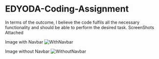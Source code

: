 # EDYODA-Coding-Assignment
 In terms of the outcome, I believe the code fulfils all the necessary functionality and should be able to perform the desired task.
 ScreenShots Attached

Image with Navbar
![WithNavbar](https://github.com/ashwinangadi/EDYODA-Coding-Assignment/assets/115735672/c6e16560-8414-45fc-bba8-9b7023206400)

Image without Navbar
![WithoutNavbar](https://github.com/ashwinangadi/EDYODA-Coding-Assignment/assets/115735672/3c77d387-a919-417b-8131-7c1533d90438)
